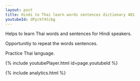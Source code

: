 ```yaml
---
layout: post
title: Hindi to Thai learn words sentences dictionary 481 
youtubeId: dPyckf4tcbg
---
```

 
 
Helps to learn Thai words and sentences for Hindi speakers.

Opportunitiy to repeat the words sentences. 

Practice Thai language. 
 
{% include youtubePlayer.html id=page.youtubeId %}
 
 
{% include analytics.html %}